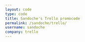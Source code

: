 ```yaml
---
layout: code
type: code
title: Sandoche's Trello promocode
permalink: /sandoche/trello/
username: sandoche
company: trello
---
```

